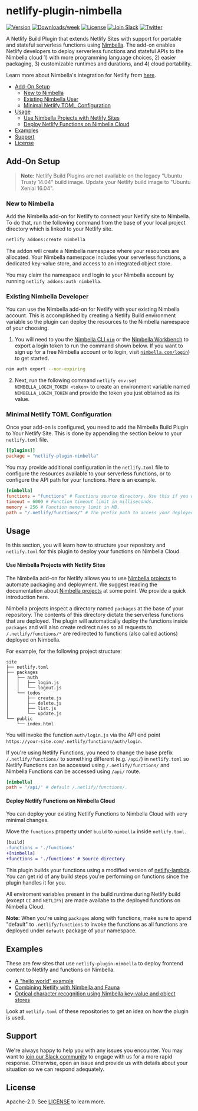 # netlify-plugin-nimbella

[![Version](https://img.shields.io/npm/v/netlify-plugin-nimbella.svg)](https://npmjs.org/package/netlify-plugin-nimbella)
[![Downloads/week](https://img.shields.io/npm/dw/netlify-plugin-nimbella.svg)](https://npmjs.org/package/netlify-plugin-nimbella)
[![License](https://img.shields.io/badge/license-Apache--2.0-blue.svg)](http://www.apache.org/licenses/LICENSE-2.0)
[![Join Slack](https://img.shields.io/badge/join-slack-9B69A0.svg)](https://nimbella-community.slack.com/)
[![Twitter](https://img.shields.io/twitter/follow/nimbella.svg?style=social&logo=twitter)](https://twitter.com/intent/follow?screen_name=nimbella)

A Netlify Build Plugin that extends Netlify Sites with support for portable and stateful serverless functions using [Nimbella](https://nimbella.com/product/platform). The add-on enables Netlify developers to deploy serverless functions and stateful APIs to the Nimbella cloud 1) with more programming language choices, 2) easier packaging, 3) customizable runtimes and durations, and 4) cloud portability. 

Learn more about Nimbella's integration for Netlify from [here](https://nimbella.com/integrations/netlify).

- [Add-On Setup](#add-on-setup)
  - [New to Nimbella](#new-to-nimbella)
  - [Existing Nimbella User](#existing-nimbella-developer)
  - [Minimal Netlify TOML Configuration](#minimal-netlify-toml-configuration)
- [Usage](#usage)
  - [Use Nimbella Projects with Netlify Sites](#use-nimbella-projects-with-netlify-sites)
  - [Deploy Netlify Functions on Nimbella Cloud](#deploy-netlify-functions-on-nimbella-cloud)
- [Examples](#examples)
- [Support](#support)
- [License](#license)

## Add-On Setup

> **Note:** Netlify Build Plugins are not available on the legacy "Ubuntu Trusty 14.04" build image. Update your Netlify build image to "Ubuntu Xenial 16.04".

### New to Nimbella

Add the Nimbella add-on for Netlify to connect your Netlify site to Nimbella.
To do that, run the following command from the base of your local project directory which is linked to your Netlify site.
```sh
netlify addons:create nimbella
```

The addon will create a Nimbella namespace where your resources are allocated. Your Nimbella namespace includes your serverless functions, a dedicated key-value store, and access to an integrated object store.

You may claim the namespace and login to your Nimbella account by running `netlify addons:auth nimbella`.

### Existing Nimbella Developer

You can use the Nimbella add-on for Netlify with your existing Nimbella account. This is accomplished by creating a Netlify Build environment variable so the plugin can deploy the resources to the Nimbella namespace of your choosing.

1. You will need to you the [Nimbella CLI `nim`](https://nimbella.io/downloads/nim/nim.html) or the [Nimbella Workbench](https://nimbella.io/wb) to export a login token to run the command shown below. If you want to sign up for a free Nimbella account or to login, visit [`nimbella.com/login`](https://nimbella.com/login)) to get started.

```sh
nim auth export --non-expiring
```

2. Next, run the following command `netlify env:set NIMBELLA_LOGIN_TOKEN <token>` to create an environment variable named `NIMBELLA_LOGIN_TOKEN` and provide the token you just obtained as its value.

### Minimal Netlify TOML Configuration

Once your add-on is configured, you need to add the Nimbella Build Plugin to Your Netlify Site. This is done by appending the section below to your `netlify.toml` file.

```toml
[[plugins]]
package = "netlify-plugin-nimbella"
```

You may provide additional configuration in the `netlify.toml` file to configure the resources available to your serverless functions, or to configure the API path for your functions. Here is an example.

```toml
[nimbella]
functions = "functions" # Functions source directory. Use this if you would like to use Nimbella to deploy your functions.
timeout = 6000 # Function timeout limit in milliseconds.
memory = 256 # Function memory limit in MB.
path = "/.netlify/functions/" # The prefix path to access your deployed packages. Change this if you're using both Netlify Functions and Nimbella for your backend.
```

## Usage

In this section, you will learn how to structure your repository and `netlify.toml` for this plugin to deploy your functions on Nimbella Cloud.

#### Use Nimbella Projects with Netlify Sites

The Nimbella add-on for Netlify allows you to use [Nimbella projects](https://nimbella.io/downloads/nim/nim.html#overview-of-nimbella-projects-actions-and-deployment) to automate packaging and deployment. We suggest reading the documentation about [Nimbella projects](https://nimbella.io/downloads/nim/nim.html#overview-of-nimbella-projects-actions-and-deployment) at some point. We provide a quick introduction here.

Nimbella projects inspect a directory named `packages` at the base of your repository. The contents of this directory dictate the serverless functions that are deployed. The plugin will automatically deploy the functions inside `packages` and will also create redirect rules so all requests to `/.netlify/functions/*` are redirected to functions (also called actions) deployed on Nimbella.

For example, for the following project structure:

```
site
├── netlify.toml
├── packages
│   ├── auth
│   │   ├── login.js
│   │   └── logout.js
│   └── todos
│       ├── create.js
│       ├── delete.js
│       ├── list.js
│       └── update.js
└── public
    └── index.html
```

You will invoke the function `auth/login.js` via the API end point `https://your-site.com/.netlify/functions/auth/login`.

If you're using Netlify Functions, you need to change the base prefix `/.netlify/functions/` to something different (e.g. `/api/`) in `netlify.toml` so Netlify Functions can be accessed using `/.netlify/functions/` and Nimbella Functions can be accessed using `/api/` route.

```toml
[nimbella]
path = '/api/' # default /.netlify/functions/.
```

#### Deploy Netlify Functions on Nimbella Cloud

You can deploy your existing Netlify Functions to Nimbella Cloud with very minimal changes.

Move the `functions` property under `build` to `nimbella` inside `netlify.toml`.

```diff
[build]
-functions = './functions'
+[nimbella]
+functions = './functions' # Source directory
```

This plugin builds your functions using a modified version of [netlify-lambda](https://github.com/netlify/netlify-lambda). You can get rid of any build steps you're performing on functions since the plugin handles it for you.

All enviroment variables present in the build runtime during Netlify build (except `CI` and `NETLIFY`) are made availabe to the deployed functions on Nimbella Cloud.

**Note:** When you're using `packages` along with functions, make sure to apend "default" to `.netlify/functions` to invoke the functions as all functions are deployed under `default` package of your namespace.

## Examples

These are few sites that use `netlify-plugin-nimbella` to deploy frontend content to Netlify and functions on Nimbella.

- [A "hello world" example](https://github.com/nimbella/netlify-plugin-nimbella.netlify.app)
- [Combining Netlify with Nimbella and Fauna](https://github.com/nimbella/netlify-faunadb-example)
- [Optical character recognition using Nimbella key-value and object stores](https://github.com/nimbella/netlify-nimbella-ocr)

Look at `netlify.toml` of these repositories to get an idea on how the plugin is used.

## Support

We're always happy to help you with any issues you encounter. You may want to [join our Slack community](https://nimbella-community.slack.com) to engage with us for a more rapid response. Otherwise, open an issue and provide us with details about your situation so we can respond adequately.

## License

Apache-2.0. See [LICENSE](LICENSE) to learn more.
